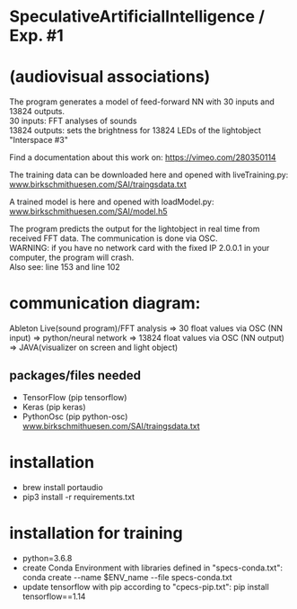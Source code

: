 # SpeculativeArtificialIntelligence / Exp. #1
# (audiovisual associations)
The program generates a model of feed-forward NN with 30 inputs and 13824 outputs.<br>
30 inputs: FFT analyses of sounds<br>
13824 outputs: sets the brightness for 13824 LEDs of the lightobject "Interspace #3"<br>

Find a documentation about this work on: https://vimeo.com/280350114

The training data can be downloaded here and opened with liveTraining.py:
www.birkschmithuesen.com/SAI/traingsdata.txt

A trained model is here and opened with loadModel.py:
www.birkschmithuesen.com/SAI/model.h5

The program predicts the output for the lightobject in real time from received FFT data.
The communication is done via OSC.<br>
WARNING: if you have no network card with the fixed IP 2.0.0.1 in your computer, the program will crash. <br>
Also see: line 153 and line 102

# communication diagram:
Ableton Live(sound program)/FFT analysis => 30 float values via OSC (NN input) => python/neural network => 13824 float values via OSC (NN output) => JAVA(visualizer on screen and light object)

## packages/files needed
* TensorFlow (pip tensorflow)
* Keras (pip keras)
* PythonOsc (pip python-osc)
www.birkschmithuesen.com/SAI/traingsdata.txt

# installation

  * brew install portaudio
  * pip3 install -r requirements.txt
  
# installation for training
  * python=3.6.8
  * create Conda Environment with libraries defined in "specs-conda.txt": conda create --name $ENV_name --file specs-conda.txt
  * update tensorflow with pip according to "cpecs-pip.txt": pip install tensorflow==1.14
